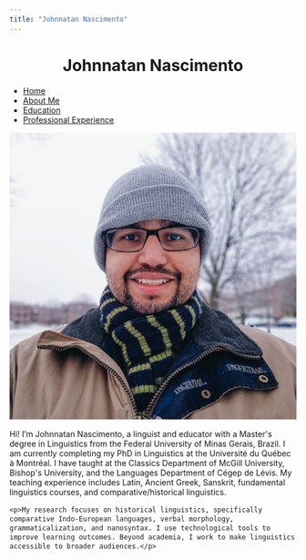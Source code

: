 ```yaml
---
title: "Johnnatan Nascimento"
---
```


<link rel="stylesheet" href="styles.css">

<div style="text-align: center;">
  <h1>Johnnatan Nascimento</h1>
</div>

<nav>
  <ul>
    <li><a href="index.md">Home</a></li>
    <li><a href="about.md">About Me</a></li>
    <li><a href="education.md">Education</a></li>
    <li><a href="experience.md">Professional Experience</a></li>
  </ul>
</nav>

<div class="flex-container">
  <img src="profilephoto.jpg" alt="Profile Photo">
  <div>
    <p>Hi! I’m Johnnatan Nascimento, a linguist and educator with a Master's degree in Linguistics from the Federal University of Minas Gerais, Brazil. I am currently completing my PhD in Linguistics at the Université du Québec à Montréal. I have taught at the Classics Department of McGill University, Bishop's University, and the Languages Department of Cégep de Lévis. My teaching experience includes Latin, Ancient Greek, Sanskrit, fundamental linguistics courses, and comparative/historical linguistics.</p>

    <p>My research focuses on historical linguistics, specifically comparative Indo-European languages, verbal morphology, grammaticalization, and nanosyntax. I use technological tools to improve learning outcomes. Beyond academia, I work to make linguistics accessible to broader audiences.</p>
  </div>
</div>
